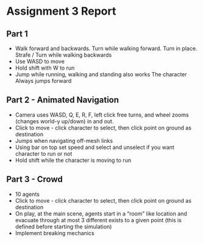 # Assignment 3 Report
## Part 1

- Walk forward and backwards. Turn while walking forward. Turn in place. Strafe / Turn while walking backwards
- Use WASD to move 
- Hold shift with W to run
- Jump while running, walking and standing also works The character Always jumps forward

## Part 2 - Animated Navigation

- Camera uses WASD, Q, E, R, F, left click free turns, and wheel zooms (changes world-y up/down) in and out.
- Click to move - click character to select, then click point on ground as destination
- Jumps when navigating off-mesh links
- Using bar on top set speed and select and unselect if you want character to run or not
- Hold shift while the character is moving to run


## Part 3 - Crowd

- 10 agents
- Click to move - click character to select, then click point on ground as destination
- On play, at the main scene, agents start in a “room” like location and evacuate through at most 3 different exists to a given point (this is defined before starting the simulation)
- Implement breaking mechanics
